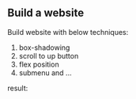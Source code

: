 ## Build a website

Build website with below techniques:

1. box-shadowing
2. scroll to up button
3. flex position
4. submenu
and  ...

result:

